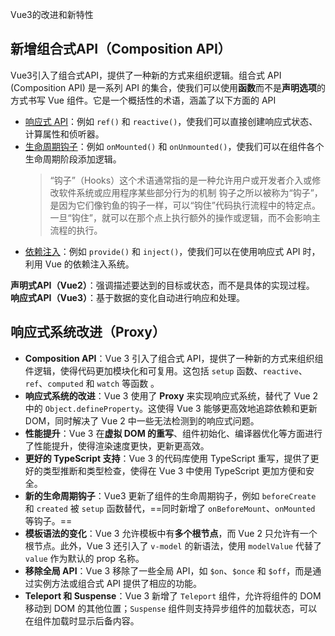 Vue3的改进和新特性
## 新增组合式API（Composition API）
Vue3引入了组合式API，提供了一种新的方式来组织逻辑。组合式 API (Composition API) 是一系列 API 的集合，使我们可以使用**函数**而不是**声明选项**的方式书写 Vue 组件。它是一个概括性的术语，涵盖了以下方面的 API

- [响应式 API](https://cn.vuejs.org/api/reactivity-core.html)：例如 `ref()` 和 `reactive()`，使我们可以直接创建响应式状态、计算属性和侦听器。
- [生命周期钩子](https://cn.vuejs.org/api/composition-api-lifecycle.html)：例如 `onMounted()` 和 `onUnmounted()`，使我们可以在组件各个生命周期阶段添加逻辑。
	> “钩子”（Hooks）这个术语通常指的是一种允许用户或开发者介入或修改软件系统或应用程序某些部分行为的机制
	> 钩子之所以被称为“钩子”，是因为它们像钓鱼的钩子一样，可以“钩住”代码执行流程中的特定点。一旦“钩住”，就可以在那个点上执行额外的操作或逻辑，而不会影响主流程的执行。
- [依赖注入](https://cn.vuejs.org/api/composition-api-dependency-injection.html)：例如 `provide()` 和 `inject()`，使我们可以在使用响应式 API 时，利用 Vue 的依赖注入系统。

**声明式API（Vue2）**：强调描述要达到的目标或状态，而不是具体的实现过程。
**响应式API（Vue3）**：基于数据的变化自动进行响应和处理。

## 响应式系统改进（Proxy）

- **Composition API**：Vue 3 引入了组合式 API，提供了一种新的方式来组织组件逻辑，使得代码更加模块化和可复用。这包括 `setup` 函数、`reactive`、`ref`、`computed` 和 `watch` 等函数 。
- **响应式系统的改进**：Vue 3 使用了 **Proxy** 来实现响应式系统，替代了 Vue 2 中的 `Object.defineProperty`。这使得 Vue 3 能够更高效地追踪依赖和更新 DOM，同时解决了 Vue 2 中一些无法检测到的响应式问题。
- **性能提升**：Vue 3 在**虚拟 DOM 的重写**、组件初始化、编译器优化等方面进行了性能提升，使得渲染速度更快，更新更高效。
- **更好的 TypeScript 支持**：Vue 3 的代码库使用 TypeScript 重写，提供了更好的类型推断和类型检查，使得在 Vue 3 中使用 TypeScript 更加方便和安全。
- **新的生命周期钩子**：Vue3 更新了组件的生命周期钩子，例如 `beforeCreate` 和 `created` 被 `setup` 函数替代，==同时新增了 `onBeforeMount`、`onMounted` 等钩子。==
- **模板语法的变化**：Vue 3 允许模板中有**多个根节点**，而 Vue 2 只允许有一个根节点。此外，Vue 3 还引入了 `v-model` 的新语法，使用 `modelValue` 代替了 `value` 作为默认的 prop 名称。
- **移除全局 API**：Vue 3 移除了一些全局 API，如 `$on`、`$once` 和 `$off`，而是通过实例方法或组合式 API 提供了相应的功能。
- **Teleport 和 Suspense**：Vue 3 新增了 `Teleport` 组件，允许将组件的 DOM 移动到 DOM 的其他位置；`Suspense` 组件则支持异步组件的加载状态，可以在组件加载时显示后备内容。